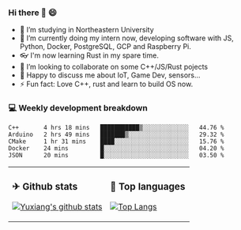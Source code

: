 ### Hi there 👋 😄

- 🔭 I’m studying in Northeastern University
- 🌱 I’m currently doing my intern now, developing software with JS, Python, Docker, PostgreSQL, GCP and Raspberry Pi.
- 👓 I'm now learning Rust in my spare time.
- 👯 I’m looking to collaborate on some C++/JS/Rust pojects
- 💬 Happy to discuss me about IoT, Game Dev, sensors...
- ⚡ Fun fact: Love C++, rust and learn to build OS now.



<table>
<tr>
<td valign="top" width="54%">

### ✈ Github stats

[![Yuxiang's github stats](https://github-readme-stats.vercel.app/api?username=Taowyoo&show_icons=true&line_height=21&show_icons=true&theme=tokyonight)](https://github.com/anuraghazra/github-readme-stats)

</td>

<td valign="top" width="46%">

### 📕 Top languages

[![Top Langs](https://github-readme-stats.vercel.app/api/top-langs/?username=Taowyoo&show_icons=true&layout=compact&theme=vue)](https://github.com/anuraghazra/github-readme-stats)

</td>
</tr>

### 💻 Weekly development breakdown

<!--START_SECTION:waka-->
```text
C++       4 hrs 18 mins   ███████████▒░░░░░░░░░░░░░   44.76 % 
Arduino   2 hrs 49 mins   ███████▒░░░░░░░░░░░░░░░░░   29.32 % 
CMake     1 hr 31 mins    ████░░░░░░░░░░░░░░░░░░░░░   15.76 % 
Docker    24 mins         █░░░░░░░░░░░░░░░░░░░░░░░░   04.20 % 
JSON      20 mins         █░░░░░░░░░░░░░░░░░░░░░░░░   03.50 % 
```
<!--END_SECTION:waka-->

